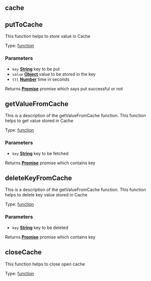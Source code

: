 <!-- Generated by documentation.js. Update this documentation by updating the source code. -->

## cache

## putToCache

This function helps to  store value in Cache

Type: [function][1]

### Parameters

*   `key` **[String][2]** key to be put
*   `value` **[Object][3]** value to be stored in the key
*   `ttl` **[Number][4]** time in seconds

Returns **[Promise][5]** promise which says put successful or not

## getValueFromCache

This is a description of the getValueFromCache function.
This function helps to get value stored in Cache

Type: [function][1]

### Parameters

*   `key` **[String][2]** key to be fetched

Returns **[Promise][5]** promise which  contains key

## deleteKeyFromCache

This is a description of the getValueFromCache function.
This function helps to delete key value stored in Cache

Type: [function][1]

### Parameters

*   `key` **[String][2]** key to be deleted

Returns **[Promise][5]** promise which  contains key

## closeCache

This function helps to close open cache

Type: [function][1]

[1]: https://developer.mozilla.org/docs/Web/JavaScript/Reference/Statements/function

[2]: https://developer.mozilla.org/docs/Web/JavaScript/Reference/Global_Objects/String

[3]: https://developer.mozilla.org/docs/Web/JavaScript/Reference/Global_Objects/Object

[4]: https://developer.mozilla.org/docs/Web/JavaScript/Reference/Global_Objects/Number

[5]: https://developer.mozilla.org/docs/Web/JavaScript/Reference/Global_Objects/Promise
